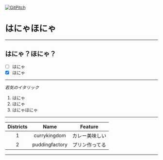 [![GitPitch](https://gitpitch.com/assets/badge.svg)](https://gitpitch.com/mottirioisii/github-slack-ta/master?grs=github&t=white)

# はにゃほにゃ

---

## はにゃ？ほにゃ？
- [ ] はにゃ
- [x] ほにゃ

---

_若気のイタリック_

1. はにゃ
2. ほにゃ
3. はにゃほにゃ

---

|Districts|Name|Feature|
|:--:|:--:|:--:|
|1|currykingdom|カレー美味しい|
|2|puddingfactory|プリン作ってる|

---
